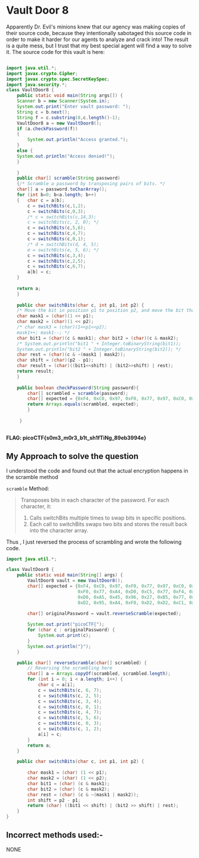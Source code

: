 # Vault Door 8

Apparently Dr. Evil's minions knew that our agency was making copies of their source code, because they intentionally sabotaged this source code in order to make it harder for our agents to analyze and crack into! The result is a quite mess, but I trust that my best special agent will find a way to solve it. The source code for this vault is here:
```java

import java.util.*;
import javax.crypto.Cipher;
import javax.crypto.spec.SecretKeySpec;
import java.security.*;
class VaultDoor8 {
	public static void main(String args[]) {
	Scanner b = new Scanner(System.in);
	System.out.print("Enter vault password: ");
	String c = b.next();
	String f = c.substring(8,c.length()-1);
	VaultDoor8 a = new VaultDoor8();
	if (a.checkPassword(f))
	{
		System.out.println("Access granted."); 
	}
	else {
	System.out.println("Access denied!");
	} 
	
	}
	public char[] scramble(String password)
	{/* Scramble a password by transposing pairs of bits. */
	char[] a = password.toCharArray();
	for (int b=0; b<a.length; b++)
	{	char c = a[b];
		c = switchBits(c,1,2);
		c = switchBits(c,0,3); 
		/* c = switchBits(c,14,3); 
		c = switchBits(c, 2, 0); */ 
		c = switchBits(c,5,6); 
		c = switchBits(c,4,7);
		c = switchBits(c,0,1); 
		/* d = switchBits(d, 4, 5); 
		e = switchBits(e, 5, 6); */ 
		c = switchBits(c,3,4); 
		c = switchBits(c,2,5); 
		c = switchBits(c,6,7); 
		a[b] = c; 
	} 
	
	return a;	
	} 
	
	public char switchBits(char c, int p1, int p2) {
	/* Move the bit in position p1 to position p2, and move the bit that was in position p2 to position p1. Precondition: p1 < p2 */ 
	char mask1 = (char)(1 << p1);
	char mask2 = (char)(1 << p2); 
	/* char mask3 = (char)(1<<p1<<p2); 
	mask1++; mask1--; */ 
	char bit1 = (char)(c & mask1); char bit2 = (char)(c & mask2); 
	/* System.out.println("bit1 " + Integer.toBinaryString(bit1));
	System.out.println("bit2 " + Integer.toBinaryString(bit2)); */ 
	char rest = (char)(c & ~(mask1 | mask2)); 
	char shift = (char)(p2 - p1); 
	char result = (char)((bit1<<shift) | (bit2>>shift) | rest); 
	return result;
	}
	
	public boolean checkPassword(String password){
		char[] scrambled = scramble(password); 
		char[] expected = {0xF4, 0xC0, 0x97, 0xF0, 0x77, 0x97, 0xC0, 0xE4, 0xF0, 0x77, 0xA4, 0xD0, 0xC5, 0x77, 0xF4, 0x86, 0xD0, 0xA5, 0x45, 0x96, 0x27, 0xB5, 0x77, 0xC2, 0xD2, 0x95, 0xA4, 0xF0, 0xD2, 0xD2, 0xC1, 0x95 }; 
		return Arrays.equals(scrambled, expected); 
		}
		
	 }
		
```
**FLAG: picoCTF{s0m3_m0r3_b1t_sh1fTiNg_89eb3994e}**
## My Approach to solve the question

I understood the code and found out that the actual encryption happens in the scramble method

`scramble` Method:
 > Transposes bits in each character of the password. For each character, it:
   > 1. Calls switchBits multiple times to swap bits in specific positions.
   > 2. Each call to switchBits swaps two bits and stores the result back into the character array.

Thus , I just reversed the process of scrambling and wrote the following code.

```java
import java.util.*;

class VaultDoor8 {
    public static void main(String[] args) {
        VaultDoor8 vault = new VaultDoor8();
        char[] expected = {0xF4, 0xC0, 0x97, 0xF0, 0x77, 0x97, 0xC0, 0xE4, 
                           0xF0, 0x77, 0xA4, 0xD0, 0xC5, 0x77, 0xF4, 0x86, 
                           0xD0, 0xA5, 0x45, 0x96, 0x27, 0xB5, 0x77, 0xC2, 
                           0xD2, 0x95, 0xA4, 0xF0, 0xD2, 0xD2, 0xC1, 0x95};
        
        char[] originalPassword = vault.reverseScramble(expected);

        System.out.print("picoCTF{");
        for (char c : originalPassword) {
            System.out.print(c);
        }
        System.out.println("}");
    }

    public char[] reverseScramble(char[] scrambled) {
        // Reversing the scrambling here
        char[] a = Arrays.copyOf(scrambled, scrambled.length);
        for (int i = 0; i < a.length; i++) {
            char c = a[i];
            c = switchBits(c, 6, 7);
            c = switchBits(c, 2, 5);
            c = switchBits(c, 3, 4);
            c = switchBits(c, 0, 1);
            c = switchBits(c, 4, 7);
            c = switchBits(c, 5, 6);
            c = switchBits(c, 0, 3);
            c = switchBits(c, 1, 2);
            a[i] = c;
        }
        return a;
    }

    public char switchBits(char c, int p1, int p2) {
        
        char mask1 = (char) (1 << p1);
        char mask2 = (char) (1 << p2);
        char bit1 = (char) (c & mask1);
        char bit2 = (char) (c & mask2);
        char rest = (char) (c & ~(mask1 | mask2));
        int shift = p2 - p1;
        return (char) ((bit1 << shift) | (bit2 >> shift) | rest);
    }
}

```
## Incorrect methods used:-

NONE
